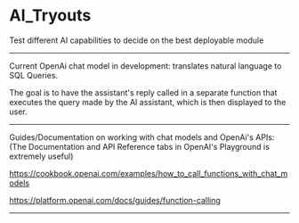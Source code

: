 # AI_Tryouts
Test different AI capabilities to decide on the best deployable module
_________________________________________________________________________________
Current OpenAi chat model in development: translates natural language to SQL Queries.

The goal is to have the assistant's reply called in a separate function that executes the query 
made by the AI assistant, which is then displayed to the user.

_________________________________________________________________________________
Guides/Documentation on working with chat models and OpenAi's APIs:
(The Documentation and API Reference tabs in OpenAI's Playground is extremely useful) 

https://cookbook.openai.com/examples/how_to_call_functions_with_chat_models

https://platform.openai.com/docs/guides/function-calling


_________________________________________________________________________________


